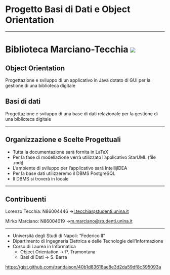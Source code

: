# Progetto Basi di Dati e Object Orientation

---
# Biblioteca Marciano-Tecchia <img src="icona.png" align="center"/> 

## Object Orientation

Progettazione e sviluppo di un applicativo in Java dotato di GUI per la gestione di una biblioteca digitale

## Basi di dati

Progettazione e sviluppo di una base di dati relazionale per la gestione di una biblioteca digitale

---

## Organizzazione e Scelte Progettuali

- Tutta la documentazione sarà fornita in LaTeX
- Per la fase di modellazione verrà utilizzato l’applicativo StarUML (file .mdj)
- L’ambiente di sviluppo per l’applicativo sarà IntellijIDEA
- Per la base dati utilizzeremo il DBMS PostgreSQL
- Il DBMS si troverà in locale

---

## Contribuenti

Lorenzo Tecchia: N86004446 →l.tecchia@studenti.unina.it

Mirko Marciano: N86004019 →m.marciano@studenti.unina.it

---

- Università degli Studi di Napoli: “Federico II”
- Dipartimento di Ingegneria Elettrica e delle Tecnologie dell’Informazione
- Corso di Laurea in Informatica
    - Object Orientation → P. Tramontana
    - Basi di Dati → S. Barra

https://gist.github.com/trandaison/40b1d83618ae8e3d2da59df8c395093a
